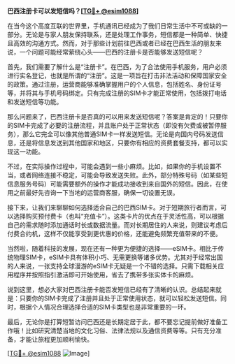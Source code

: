 **巴西注册卡可以发短信吗？[[TG💪+ @esim1088](https://t.me/s/esim1088)]**

在当今这个高度互联的世界里，手机通讯已经成为了我们日常生活中不可或缺的一部分。无论是与家人朋友保持联系，还是处理工作事务，短信都是一种简单、快捷且高效的沟通方式。然而，对于那些计划前往巴西或者已经在巴西生活的朋友来说，一个问题可能经常萦绕心头——巴西的注册卡是否能够发送短信呢？

首先，我们需要了解什么是“注册卡”。在巴西，为了合法使用手机服务，用户必须进行实名登记，也就是所谓的“注册”。这是一项旨在打击非法活动和保障国家安全的政策。通过注册，运营商能够准确掌握用户的个人信息，包括姓名、身份证号等，并将其与手机号码绑定。只有完成注册的SIM卡才能正常使用，包括拨打电话和发送短信等功能。

那么问题来了，巴西注册卡是否真的可以用来发送短信呢？答案是肯定的！只要你的SIM卡完成了必要的注册流程，并且账户处于正常状态（即没有欠费或被暂停服务），那么它完全可以像其他普通SIM卡一样发送短信。无论是向国内号码发送信息，还是将信息发送到其他国家和地区，只要你有相应的资费套餐支持，都可以实现这一功能。

不过，在实际操作过程中，可能会遇到一些小麻烦。比如，如果你的手机设置不当，或者网络连接不稳定，可能会导致发送失败。此外，部分特殊号码（如某些短信息服务号码）可能需要额外的操作才能成功接收到来自国外的短信。因此，在使用之前最好先咨询一下当地的运营商客服，确保一切设置无误。

接下来，让我们来聊聊如何选择适合自己的巴西SIM卡。对于短期旅行者而言，可以选择购买预付费卡（也叫“充值卡”）。这类卡片的优点在于灵活性高，可以根据自己的需求随时添加通话时长或数据流量。而对长期居住的人来说，则建议考虑后付费合约机，这样不仅能享受到更优惠的价格，还能避免频繁充值带来的不便。

当然啦，随着科技的发展，现在还有一种更为便捷的选择——eSIM卡。相比于传统物理SIM卡，eSIM卡具有体积小巧、无需更换等诸多优势。尤其对于经常出国的人来说，一张支持全球漫游的eSIM卡无疑是一个不错的选择。只需下载相关应用程序并按照指引激活即可开始使用，省去了携带多张实体卡的麻烦。

说到这里，想必大家对巴西注册卡能否发短信已经有了清晰的认识。总结起来就是：只要你的SIM卡完成了注册并且处于正常使用状态，就可以轻松发送短信。同时，根据个人情况合理选择合适的SIM卡类型也是非常重要的一环。

最后，无论你是打算短暂访问巴西还是长期定居于此，都不要忘记提前做好准备工作哦！比如研究清楚当地的文化习俗、法律法规以及通信资费等等。只有充分准备，才能让旅程更加顺利愉快。

[[TG💪+ @esim1088](https://t.me/s/esim1088) ![Image](https://i.postimg.cc/4NQfJmqS/Snipaste-2025-05-13-00-14-12.png)]